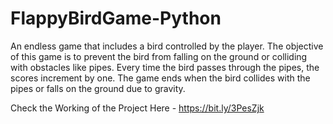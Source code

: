 # FlappyBirdGame-Python
An endless game that includes a bird controlled by the player. The objective of this game is to prevent the bird from falling on the ground or colliding with obstacles like pipes. Every time the bird passes through the pipes, the scores increment by one. The game ends when the bird collides with the pipes or falls on the ground due to gravity.

Check the Working of the Project Here - https://bit.ly/3PesZjk
